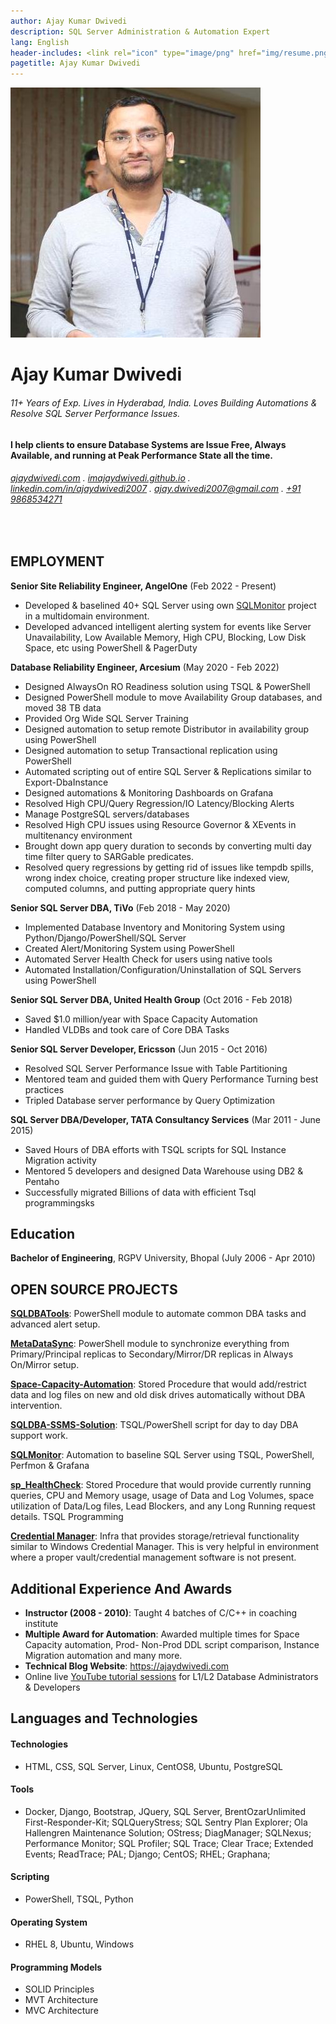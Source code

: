 ```yaml
---
author: Ajay Kumar Dwivedi
description: SQL Server Administration & Automation Expert
lang: English
header-includes: <link rel="icon" type="image/png" href="img/resume.png" />
pagetitle: Ajay Kumar Dwivedi
---
```


![](img/Ajay-Kumar-Dwivedi.jpeg)

Ajay Kumar Dwivedi
==================

###### 11+ Years of Exp. Lives in Hyderabad, India. Loves Building Automations & Resolve SQL Server Performance Issues.

#### I help clients to ensure Database Systems are Issue Free, Always Available, and running at Peak Performance State all the time.

###### [ajaydwivedi.com](https://ajaydwivedi.com) . [imajaydwivedi.github.io](https://imajaydwivedi.github.io/) . [linkedin.com/in/ajaydwivedi2007](https://www.linkedin.com/in/ajaydwivedi2007) . [ajay.dwivedi2007@gmail.com](mailto:ajay.dwivedi2007@gmail.com) . [+91 9868534271](tel:+919868534271)

<br>

## EMPLOYMENT
**Senior Site Reliability Engineer, AngelOne** (Feb 2022 - Present)
- Developed & baselined 40+ SQL Server using own [SQLMonitor](https://ajaydwivedi.com/github/sqlmonitor) project in a multidomain environment.
- Developed advanced intelligent alerting system for events like Server Unavailability, Low Available Memory, High CPU, Blocking, Low Disk Space, etc using PowerShell & PagerDuty

**Database Reliability Engineer, Arcesium** (May 2020 - Feb 2022)

- Designed AlwaysOn RO Readiness solution using TSQL & PowerShell
- Designed PowerShell module to move Availability Group databases, and moved 38 TB data
- Provided Org Wide SQL Server Training
- Designed automation to setup remote Distributor in availability group using PowerShell
- Designed automation to setup Transactional replication using PowerShell
- Automated scripting out of entire SQL Server & Replications similar to Export-DbaInstance
- Designed automations & Monitoring Dashboards on Grafana
- Resolved High CPU/Query Regression/IO Latency/Blocking Alerts
- Manage PostgreSQL servers/databases
- Resolved High CPU issues using Resource Governor & XEvents in multitenancy environment
- Brought down app query duration to seconds by converting multi day time filter query to SARGable predicates.
- Resolved query regressions by getting rid of issues like tempdb spills, wrong index choice, creating proper structure like indexed view, computed columns, and putting appropriate query hints


**Senior SQL Server DBA, TiVo** (Feb 2018 - May 2020)

- Implemented Database Inventory and Monitoring System using Python/Django/PowerShell/SQL Server
- Created Alert/Monitoring System using PowerShell
- Automated Server Health Check for users using native tools
- Automated Installation/Configuration/Uninstallation of SQL Servers using PowerShell


**Senior SQL Server DBA, United Health Group** (Oct 2016 - Feb 2018)

- Saved $1.0 million/year with Space Capacity Automation
- Handled VLDBs and took care of Core DBA Tasks


**Senior SQL Server Developer, Ericsson** (Jun 2015 - Oct 2016)

- Resolved SQL Server Performance Issue with Table Partitioning
- Mentored team and guided them with Query Performance Turning best practices 
- Tripled Database server performance by Query Optimization


**SQL Server DBA/Developer, TATA Consultancy Services** (Mar 2011 - June 2015)

- Saved Hours of DBA efforts with TSQL scripts for SQL Instance Migration activity 
- Mentored 5 developers and designed Data Warehouse using DB2 & Pentaho 
- Successfully migrated Billions of data with efficient Tsql programmingsks


## Education
**Bachelor of Engineering**, RGPV University, Bhopal (July 2006 - Apr 2010)

## OPEN SOURCE PROJECTS
**[SQLDBATools](https://github.com/imajaydwivedi/SQLDBATools)**: PowerShell module to automate common DBA tasks and advanced alert setup.

**[MetaDataSync](https://github.com/imajaydwivedi/MetaDataSync)**: PowerShell module to synchronize everything from Primary/Principal replicas to Secondary/Mirror/DR replicas in Always On/Mirror setup.

**[Space-Capacity-Automation](https://github.com/imajaydwivedi/Space-Capacity-Automation)**: Stored Procedure that would add/restrict data and log files on new and old disk drives automatically without DBA intervention.

**[SQLDBA-SSMS-Solution](https://github.com/imajaydwivedi/SQLDBA-SSMS-Solution)**: TSQL/PowerShell script for day to day DBA support work.

**[SQLMonitor](https://github.com/imajaydwivedi/SqlMonitor)**: Automation to baseline SQL Server using TSQL, PowerShell, Perfmon & Grafana

**[sp_HealthCheck](https://github.com/imajaydwivedi/SQLDBA-SSMS-Solution#3-sp_healthcheck)**: Stored Procedure that would provide currently running queries, CPU and Memory usage, usage of Data and Log Volumes, space utilization of Data/Log files, Lead Blockers, and any Long Running request details. TSQL Programming

**[Credential Manager](https://github.com/imajaydwivedi/SQLMonitor/tree/master/Credential-Manager)**: Infra that provides storage/retrieval functionality similar to Windows Credential Manager. This is very helpful in environment where a proper vault/credential management software is not present.

## Additional Experience And Awards

- **Instructor (2008 - 2010)**: Taught 4 batches of C/C++ in coaching institute
- **Multiple Award for Automation**: Awarded multiple times for Space Capacity automation, Prod- Non-Prod DDL script comparison, Instance Migration automation and many more.
- **Technical Blog Website**: https://ajaydwivedi.com
- Online live [YouTube tutorial sessions](https://www.youtube.com/user/modernpandit18) for L1/L2 Database Administrators & Developers

## Languages and Technologies

#### Technologies
- HTML, CSS, SQL Server, Linux, CentOS8, Ubuntu, PostgreSQL

#### Tools
- Docker, Django, Bootstrap, JQuery, SQL Server, BrentOzarUnlimited First-Responder-Kit; SQLQueryStress; SQL Sentry Plan Explorer; Ola Hallengren Maintenance Solution; OStress; DiagManager; SQLNexus; Performance Monitor; SQL Profiler; SQL Trace; Clear Trace; Extended Events; ReadTrace; PAL; Django; CentOS; RHEL; Graphana;

#### Scripting
- PowerShell, TSQL, Python

#### Operating System
- RHEL 8, Ubuntu, Windows

#### Programming Models
- SOLID Principles
- MVT Architecture
- MVC Architecture
